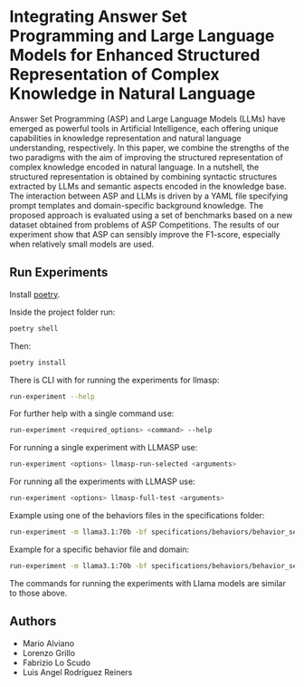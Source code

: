 # Integrating Answer Set Programming and Large Language Models for Enhanced Structured Representation of Complex Knowledge in Natural Language

Answer Set Programming (ASP) and Large Language Models (LLMs) have emerged as powerful tools in Artificial Intelligence, each offering unique capabilities in knowledge representation and natural language understanding, respectively. In this paper, we combine the strengths of the two paradigms with the aim of improving the structured representation of complex knowledge encoded in natural language. In a nutshell, the structured representation is obtained by combining syntactic structures extracted by LLMs and semantic aspects encoded in the knowledge base. The interaction between ASP and LLMs is driven by a YAML file specifying prompt templates and domain-specific background knowledge. The proposed approach is evaluated using a set of benchmarks based on a new dataset obtained from problems of ASP Competitions. The results of our experiment show that ASP can sensibly improve the F1-score, especially when relatively small models are used.

## Run Experiments

Install [poetry](https://python-poetry.org/docs/#installation).

Inside the project folder run:

```bash
poetry shell
```

Then:

```bash
poetry install
```

There is CLI with for running the experiments for llmasp:

```bash
run-experiment --help
```

For further help with a single command use:

```bash
run-experiment <required_options> <command> --help
```

For running a single experiment with LLMASP use:

```bash
run-experiment <options> llmasp-run-selected <arguments>
```

For running all the experiments with LLMASP use:

```bash
run-experiment <options> llmasp-full-test <arguments>
```

Example using one of the behaviors files in the specifications folder:

```bash
run-experiment -m llama3.1:70b -bf specifications/behaviors/behavior_second_report_v6 llmasp-full-test
```

Example for a specific behavior file and domain:

```bash
run-experiment -m llama3.1:70b -bf specifications/behaviors/behavior_second_report_v6 llmasp-run-selected -q 1
```

The commands for running the experiments with Llama models are similar to those above.

## Authors

* Mario Alviano
* Lorenzo Grillo
* Fabrizio Lo Scudo
* Luis Angel Rodriguez Reiners
